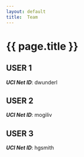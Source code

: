 ```yaml
---
layout: default
title:  Team
---
```


# {{ page.title }}


## USER 1
***UCI Net ID***: dwunderl

## USER 2
***UCI Net ID***: mogiliv

## USER 3
***UCI Net ID***: hgsmith
